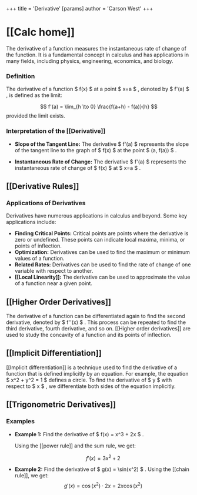 +++
 title = 'Derivative'
[params]
	author = 'Carson West'
+++

# [[Calc home]]

The derivative of a function measures the instantaneous rate of change of the function.  It is a fundamental concept in calculus and has applications in many fields, including physics, engineering, economics, and biology.

### Definition
The derivative of a function  $ f(x) $  at a point  $ x=a $ , denoted by  $ f'(a) $ , is defined as the limit:

 $$ f'(a) = \lim_{h \to 0} \frac{f(a+h) - f(a)}{h} $$  provided the limit exists.
### Interpretation of the [[Derivative]]

* **Slope of the Tangent Line:**  The derivative  $ f'(a) $  represents the slope of the tangent line to the graph of  $ f(x) $  at the point  $ (a, f(a)) $ .

* **Instantaneous Rate of Change:** The derivative  $ f'(a) $  represents the instantaneous rate of change of  $ f(x) $  at  $ x=a $ .

## [[Derivative Rules]]

### Applications of Derivatives

Derivatives have numerous applications in calculus and beyond. Some key applications include:
* **Finding Critical Points:** Critical points are points where the derivative is zero or undefined. These points can indicate local maxima, minima, or points of inflection.
* **Optimization:** Derivatives can be used to find the maximum or minimum values of a function.
* **Related Rates:** Derivatives can be used to find the rate of change of one variable with respect to another.
* **[[Local Linearity]]:** The derivative can be used to approximate the value of a function near a given point.

## [[Higher Order Derivatives]]

The derivative of a function can be differentiated again to find the second derivative, denoted by  $ f''(x) $ .  This process can be repeated to find the third derivative, fourth derivative, and so on.  [[Higher order derivatives]] are used to study the concavity of a function and its points of inflection.

## [[Implicit Differentiation]]

[[Implicit differentiation]] is a technique used to find the derivative of a function that is defined implicitly by an equation.  For example, the equation  $ x^2 + y^2 = 1 $  defines a circle. To find the derivative of  $ y $  with respect to  $ x $ , we differentiate both sides of the equation implicitly.

## [[Trigonometric Derivatives]]

### Examples

* **Example 1:** Find the derivative of  $ f(x) = x^3 + 2x $ .

   Using the [[power rule]] and the sum rule, we get:

    $$ f'(x) = 3x^2 + 2 $$  
* **Example 2:** Find the derivative of  $ g(x) = \sin(x^2) $ .
   Using the [[chain rule]], we get:
    $$ g'(x) = \cos(x^2) \cdot 2x = 2x \cos(x^2) $$  
